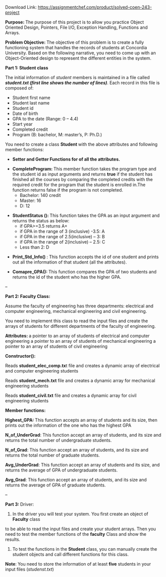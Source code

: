 Download Link: https://assignmentchef.com/product/solved-coen-243-project
<br>






<strong>Purpose: </strong>The purpose of this project is to allow you practice Object Oriented Design, Pointers, File I/O, Exception Handling, Functions and Arrays.




<strong>Problem Objective: </strong>The objective of this problem is to create a fully functioning system that handles the records of students at Concordia University. Based on the following narrative, you need to come up with an Object-Oriented design to represent the different entities in the system.




<strong>Part 1: Student class </strong>

The initial information of <em>student </em>members is maintained in a file called <strong><em>student.txt (first line shows the number of lines)</em></strong>. Each record in this file is composed of:




<ul>

 <li>Student first name</li>

 <li>Student last name</li>

 <li>Student id</li>

 <li>Date of birth</li>

 <li>GPA to the date (Range: 0 – 4.4)</li>

 <li>Start year</li>

 <li>Completed credit</li>

 <li>Program (B: bachelor, M: master’s, P: Ph.D.)</li>

</ul>




You need to create a class <strong>Student </strong>with the above attributes and following member functions:




<ul>

 <li><strong>Setter and Getter Functions for of all the attributes. </strong></li>

</ul>

<strong> </strong>

<ul>

 <li><strong>CompleteProgram: </strong>This member function takes the program type and the student id as input arguments and returns <strong>true</strong> if the student has finished all the courses by comparing the completed credits with the required credit for the program that the student is enrolled in.The function returns false if the program is not completed.

  <ul>

   <li>Bachelor: 140 credit</li>

   <li>Master: 16</li>

   <li>D: 12</li>

  </ul></li>

</ul>




<ul>

 <li><strong>StudentStatus (): </strong>This function takes the GPA as an input argument and returns the status as below:

  <ul>

   <li>if GPA&gt;=3.5 returns A+</li>

   <li>if GPA in the range of 3 (inclusive) -3.5: A</li>

   <li>if GPA in the range of 2.5(inclusive) – 3: B</li>

   <li>if GPA in the range of 2(inclusive) – 2.5: C</li>

   <li>Less than 2: D</li>

  </ul></li>

</ul>




<ul>

 <li><strong>Print_Std_Info() </strong>: This function accepts the id of one student and prints out all the information of that student (all the attributes).</li>

</ul>




<ul>

 <li><strong>Comapre_GPA(): </strong>This function compares the GPA of two students and returns the id of the student who has the higher GPA.</li>

</ul>




–




<strong>Part 2: Faculty Class: </strong>

<strong> </strong>

Assume the faculty of engineering has three departments: electrical and computer engineering, mechanical engineering and civil engineering.

You need to implement this class to read the input files and create the arrays of students for different departments of the faculty of engineering.




<strong>Attributes: </strong>a pointer to an array of students of electrical and computer engineering  a pointer to an array of students of mechanical engineering a pointer to an array of students of civil engineering




<strong>Constructor(): </strong>

Reads <strong>student_elec_comp.tx</strong>t file and creates a dynamic array of electrical and computer engineering students

Reads <strong>student_mech.txt</strong> file and creates a dynamic array for mechanical engineering students

Reads <strong>student_civil.txt</strong> file and creates a dynamic array for civil engineering students




<strong>Member functions: </strong>

<strong> </strong>

<strong>Highest_GPA: </strong>This function accepts an array of students and its size, then prints out the information of the one who has the highest GPA

<strong>N_of_UnderGrad</strong>: This function accept an array of students, and its size and returns the total number of undergraduate students.

<strong>N_of_Grad</strong>: This function accept an array of students, and its size and returns the total number of graduate students.

<strong>Avg_UnderGrad</strong>: This function accept an array of students and its size, and returns the average of GPA of undergraduate students.

<strong>Avg_Grad</strong>: This function accept an array of students, and its size and returns the average of GPA of graduate students.

<u>                                                                                                                                                                 </u>–




<strong>Part 3: </strong>Driver:




<ol>

 <li>In the driver you will test your system. You first create an object of <strong>Faculty</strong> class</li>

</ol>

to be able to read the input files and create your student arrays. Then you need to test the member functions of the <strong>faculty</strong> Class and show the results.

<ol>

 <li>To test the functions in the <strong>Student</strong> class, you can manually create the student objects and call different functions for this class.</li>

</ol>




<strong>Note</strong>: You need to store the information of at least <strong>five</strong> students in your input files (<em>studenst.txt</em>)








